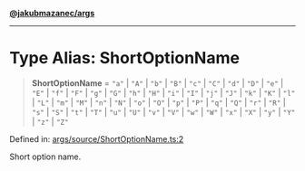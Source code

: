 [**@jakubmazanec/args**](../README.md)

---

# Type Alias: ShortOptionName

> **ShortOptionName** = `"a"` \| `"A"` \| `"b"` \| `"B"` \| `"c"` \| `"C"` \| `"d"` \| `"D"` \|
> `"e"` \| `"E"` \| `"f"` \| `"F"` \| `"g"` \| `"G"` \| `"h"` \| `"H"` \| `"i"` \| `"I"` \| `"j"` \|
> `"J"` \| `"k"` \| `"K"` \| `"l"` \| `"L"` \| `"m"` \| `"M"` \| `"n"` \| `"N"` \| `"o"` \| `"O"` \|
> `"p"` \| `"P"` \| `"q"` \| `"Q"` \| `"r"` \| `"R"` \| `"s"` \| `"S"` \| `"t"` \| `"T"` \| `"u"` \|
> `"U"` \| `"v"` \| `"V"` \| `"w"` \| `"W"` \| `"x"` \| `"X"` \| `"y"` \| `"Y"` \| `"z"` \| `"Z"`

Defined in:
[args/source/ShortOptionName.ts:2](https://github.com/jakubmazanec/tools/blob/c36a857a499e2c0c4f38fc4405cb987b357adf10/packages/args/source/ShortOptionName.ts#L2)

Short option name.
